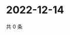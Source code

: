 # 2022-12-14

共 0 条

<!-- BEGIN WEIBO -->
<!-- 最后更新时间 Wed Dec 14 2022 11:18:41 GMT+0800 (China Standard Time) -->

<!-- END WEIBO -->
